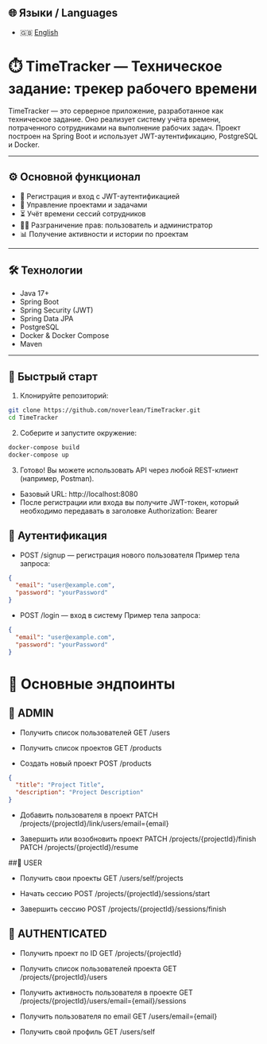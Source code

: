 ## 🌐 Языки / Languages

- 🇬🇧 [English](README.md)

# ⏱️ TimeTracker — Техническое задание: трекер рабочего времени

TimeTracker — это серверное приложение, разработанное как техническое задание. Оно реализует систему учёта времени, потраченного сотрудниками на выполнение рабочих задач. Проект построен на Spring Boot и использует JWT-аутентификацию, PostgreSQL и Docker.

---

## ⚙️ Основной функционал

- 👤 Регистрация и вход с JWT-аутентификацией
- 📁 Управление проектами и задачами
- ⏳ Учёт времени сессий сотрудников
- 🧑‍💼 Разграничение прав: пользователь и администратор
- 📊 Получение активности и истории по проектам

---

## 🛠️ Технологии

- Java 17+  
- Spring Boot  
- Spring Security (JWT)  
- Spring Data JPA  
- PostgreSQL  
- Docker & Docker Compose  
- Maven

---

## 🚀 Быстрый старт

1. Клонируйте репозиторий:
```bash
git clone https://github.com/noverlean/TimeTracker.git
cd TimeTracker
```

2. Соберите и запустите окружение:
```bash
docker-compose build
docker-compose up
```

3. Готово! Вы можете использовать API через любой REST-клиент (например, Postman).
- Базовый URL: http://localhost:8080
- После регистрации или входа вы получите JWT-токен, который необходимо передавать в заголовке Authorization: Bearer <token>

## 🔐 Аутентификация
- POST /signup — регистрация нового пользователя Пример тела запроса:

```json
{
  "email": "user@example.com",
  "password": "yourPassword"
}
```
- POST /login — вход в систему Пример тела запроса:

```json
{
  "email": "user@example.com",
  "password": "yourPassword"
}
```

# 📌 Основные эндпоинты
## 👑 ADMIN
- Получить список пользователей GET /users

- Получить список проектов GET /products

- Создать новый проект POST /products

```json
{
  "title": "Project Title",
  "description": "Project Description"
}
```
- Добавить пользователя в проект PATCH /projects/{projectId}/link/users/email={email}

- Завершить или возобновить проект PATCH /projects/{projectId}/finish PATCH /projects/{projectId}/resume

##👤 USER

- Получить свои проекты GET /users/self/projects
  
- Начать сессию POST /projects/{projectId}/sessions/start
  
- Завершить сессию POST /projects/{projectId}/sessions/finish

## 🔐 AUTHENTICATED
- Получить проект по ID GET /projects/{projectId}

- Получить список пользователей проекта GET /projects/{projectId}/users

- Получить активность пользователя в проекте GET /projects/{projectId}/users/email={email}/sessions

- Получить пользователя по email GET /users/email={email}

- Получить свой профиль GET /users/self
